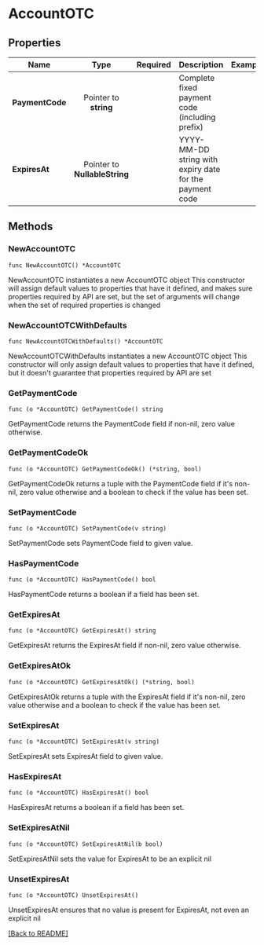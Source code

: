 # AccountOTC


## Properties
| Name | Type | Required | Description | Examples |
|------------|:-------------:|:-------------:|-------------|:-------------:|
| **PaymentCode** | Pointer to **string** |  | Complete fixed payment code (including prefix) |  |
| **ExpiresAt** | Pointer to **NullableString** |  | YYYY-MM-DD string with expiry date for the payment code |  |

## Methods

### NewAccountOTC

`func NewAccountOTC() *AccountOTC`

NewAccountOTC instantiates a new AccountOTC object
This constructor will assign default values to properties that have it defined,
and makes sure properties required by API are set, but the set of arguments
will change when the set of required properties is changed

### NewAccountOTCWithDefaults

`func NewAccountOTCWithDefaults() *AccountOTC`

NewAccountOTCWithDefaults instantiates a new AccountOTC object
This constructor will only assign default values to properties that have it defined,
but it doesn't guarantee that properties required by API are set

### GetPaymentCode

`func (o *AccountOTC) GetPaymentCode() string`

GetPaymentCode returns the PaymentCode field if non-nil, zero value otherwise.

### GetPaymentCodeOk

`func (o *AccountOTC) GetPaymentCodeOk() (*string, bool)`

GetPaymentCodeOk returns a tuple with the PaymentCode field if it's non-nil, zero value otherwise
and a boolean to check if the value has been set.

### SetPaymentCode

`func (o *AccountOTC) SetPaymentCode(v string)`

SetPaymentCode sets PaymentCode field to given value.

### HasPaymentCode

`func (o *AccountOTC) HasPaymentCode() bool`

HasPaymentCode returns a boolean if a field has been set.

### GetExpiresAt

`func (o *AccountOTC) GetExpiresAt() string`

GetExpiresAt returns the ExpiresAt field if non-nil, zero value otherwise.

### GetExpiresAtOk

`func (o *AccountOTC) GetExpiresAtOk() (*string, bool)`

GetExpiresAtOk returns a tuple with the ExpiresAt field if it's non-nil, zero value otherwise
and a boolean to check if the value has been set.

### SetExpiresAt

`func (o *AccountOTC) SetExpiresAt(v string)`

SetExpiresAt sets ExpiresAt field to given value.

### HasExpiresAt

`func (o *AccountOTC) HasExpiresAt() bool`

HasExpiresAt returns a boolean if a field has been set.

### SetExpiresAtNil

`func (o *AccountOTC) SetExpiresAtNil(b bool)`

 SetExpiresAtNil sets the value for ExpiresAt to be an explicit nil

### UnsetExpiresAt
`func (o *AccountOTC) UnsetExpiresAt()`

UnsetExpiresAt ensures that no value is present for ExpiresAt, not even an explicit nil

[[Back to README]](../../README.md)


